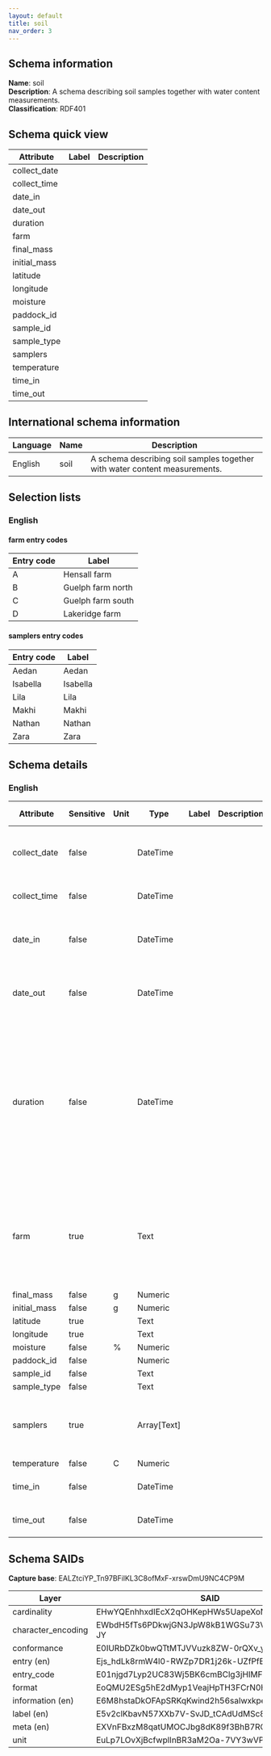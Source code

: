 ```yaml
---
layout: default  
title: soil  
nav_order: 3
---
```


## Schema information

**Name**: soil  
**Description**: A schema describing soil samples together with water content measurements.  
**Classification**: RDF401  

## Schema quick view

| Attribute | Label | Description |
| --- | --- | --- |
| collect_date |  |  |
| collect_time |  |  |
| date_in |  |  |
| date_out |  |  |
| duration |  |  |
| farm |  |  |
| final_mass |  |  |
| initial_mass |  |  |
| latitude |  |  |
| longitude |  |  |
| moisture |  |  |
| paddock_id |  |  |
| sample_id |  |  |
| sample_type |  |  |
| samplers |  |  |
| temperature |  |  |
| time_in |  |  |
| time_out |  |  |

## International schema information

| Language | Name | Description |
| --- | --- | --- |
| English | soil | A schema describing soil samples together with water content measurements. |

## Selection lists

### English

#### farm entry codes
| Entry code | Label |
| --- | --- |
| A | Hensall farm |
| B | Guelph farm north |
| C | Guelph farm south |
| D | Lakeridge farm |

#### samplers entry codes
| Entry code | Label |
| --- | --- |
| Aedan | Aedan |
| Isabella | Isabella |
| Lila | Lila |
| Makhi | Makhi |
| Nathan | Nathan |
| Zara | Zara |

## Schema details

### English

| Attribute | Sensitive | Unit | Type | Label | Description | List | Character encoding | Required entry | Format rule | Cardinality |
| --- | --- | --- | --- | --- | --- | --- | --- | --- | --- | --- |
| collect_date | false |  | DateTime |  |  | Not a list | utf-8 | true | ^\(?:\(?:19\|20\)\\d\{2\}\)\-\(?:0\[1\-9\]\|1\[0\-2\]\)\-\(?:0\[1\-9\]\|\[1\-2\]\\d\|3\[0\-1\]\)$ |  |
| collect_time | false |  | DateTime |  |  | Not a list | utf-8 | false | ^\(\[01\]\[0\-9\]\|2\[0\-3\]\):\[0\-5\]\[0\-9\]:\[0\-5\]\[0\-9\]$/gm |  |
| date_in | false |  | DateTime |  |  | Not a list | utf-8 | false | ^\(?:\(?:19\|20\)\\d\{2\}\)\-\(?:0\[1\-9\]\|1\[0\-2\]\)\-\(?:0\[1\-9\]\|\[1\-2\]\\d\|3\[0\-1\]\)$ |  |
| date_out | false |  | DateTime |  |  | Not a list | utf-8 | false | ^\(?:\(?:19\|20\)\\d\{2\}\)\-\(?:0\[1\-9\]\|1\[0\-2\]\)\-\(?:0\[1\-9\]\|\[1\-2\]\\d\|3\[0\-1\]\)$ |  |
| duration | false |  | DateTime |  |  | Not a list | utf-8 | false | ^P\(?\!$\)\(\(\\d\+Y\)\|\(\\d\+\.\\d\+Y$\)\)?\(\(\\d\+M\)\|\(\\d\+\.\\d\+M$\)\)?\(\(\\d\+W\)\|\(\\d\+\.\\d\+W$\)\)?\(\(\\d\+D\)\|\(\\d\+\.\\d\+D$\)\)?\(T\(?=\\d\)\(\(\\d\+H\)\|\(\\d\+\.\\d\+H$\)\)?\(\(\\d\+M\)\|\(\\d\+\.\\d\+M$\)\)?\(\\d\+\(\.\\d\+\)?S\)?\)??$/gm |  |
| farm | true |  | Text |  |  | Hensall farm, Guelph farm north, Guelph farm south, Lakeridge farm | utf-8 | true | ^\[A\-Z\]\*$ |  |
| final_mass | false | g | Numeric |  |  | Not a list | utf-8 | false | ^\[\-\+\]?\\d\*\\\.?\\d\+$ |  |
| initial_mass | false | g | Numeric |  |  | Not a list | utf-8 | false | ^\[\-\+\]?\\d\*\\\.?\\d\+$ |  |
| latitude | true |  | Text |  |  | Not a list | utf-8 | false |  |  |
| longitude | true |  | Text |  |  | Not a list | utf-8 | false |  |  |
| moisture | false | % | Numeric |  |  | Not a list | utf-8 | false | ^\[\-\+\]?\\d\*\\\.?\\d\+$ |  |
| paddock_id | false |  | Numeric |  |  | Not a list | utf-8 | false | ^\-?\[0\-9\]\+$ |  |
| sample_id | false |  | Text |  |  | Not a list | utf-8 | false | ^\.\{0,250\}$ |  |
| sample_type | false |  | Text |  |  | Not a list | utf-8 | false | ^\.\{0,50\}$ |  |
| samplers | true |  | Array[Text] |  |  | Aedan, Isabella, Lila, Makhi, Nathan, Zara | utf-8 | false | ^\.\{0,250\}$ | -6 |
| temperature | false | C | Numeric |  |  | Not a list | utf-8 | false | ^\[\-\+\]?\\d\*\\\.?\\d\+$ |  |
| time_in | false |  | DateTime |  |  | Not a list | utf-8 | false | ^\(\[01\]\[0\-9\]\|2\[0\-3\]\):\[0\-5\]\[0\-9\]:\[0\-5\]\[0\-9\]$/gm |  |
| time_out | false |  | DateTime |  |  | Not a list | utf-8 | false | ^\(\[01\]\[0\-9\]\|2\[0\-3\]\):\[0\-5\]\[0\-9\]:\[0\-5\]\[0\-9\]$/gm |  |

## Schema SAIDs

**Capture base**: EALZtciYP_Tn97BFilKL3C8ofMxF-xrswDmU9NC4CP9M

| Layer | SAID |
| --- | --- |
| cardinality | EHwYQEnhhxdIEcX2qOHKepHWs5UapeXoN5Xmpx1gy2e8 |
| character_encoding | EWbdH5fTs6PDkwjGN3JpW8kB1WGSu73VEe77hFoHq-JY |
| conformance | E0IURbDZk0bwQTtMTJVVuzk8ZW-0rQXv_yv1w6feRSGc |
| entry (en) | Ejs_hdLk8rmW4l0-RWZp7DR1j26k-UZfPfETko6x2agQ |
| entry_code | E01njgd7Lyp2UC83Wj5BK6cmBClg3jHIMFnPbB-4VCmg |
| format | EoQMU2ESg5hE2dMyp1VeajHpTH3FCrN0HmhRBahRBZ1o |
| information (en) | E6M8hstaDkOFApSRKqKwind2h56salwxkpesOMF5AnGI |
| label (en) | E5v2clKbavN57XXb7V-SvJD_tCAdUdMSc8MYom0ndTbM |
| meta (en) | EXVnFBxzM8qatUMOCJbg8dK89f3BhB7RCggHzjaHQt_s |
| unit | EuLp7LOvXjBcfwplInBR3aM2Oa-7VY3wVP2y7ReSbvok |
